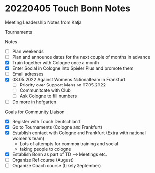 20220405 Touch Bonn Notes 
========================

Meeting Leadership Notes from Katja

Tournaments

Notes
- [ ] Plan weekends
- [ ] Plan and announce dates for the next couple of months in advance 
- [x] Train together with Cologne once a month
- [x] Enter Social in Cologne into Spieler Plus and promote them
- [ ] Email adresses
- [x] 08.05.2022 Against Womens Nationalteam in Frankfurt
    - [ ] Priority over Support Mens on 07.05.2022
    - [ ] Communitcate with Club
    - [ ] Ask Cologne to fill numbers
- [ ] Do more in hofgarten

Goals for Community Liaison
- [X] Register with Touch Deutschland
- [X] Go to Tournaments (Cologne and Frankfurt)
- [X] Establish contact with Cologne and Frankfurt (Extra with national women's team)
    - Lots of attempts for common training and social
    - taking people to cologne
- [X] Establish Bonn as part of TD --> Meetings etc.
- [ ] Organize Ref course (August)
- [ ] Organize Coach course (Likely September)
